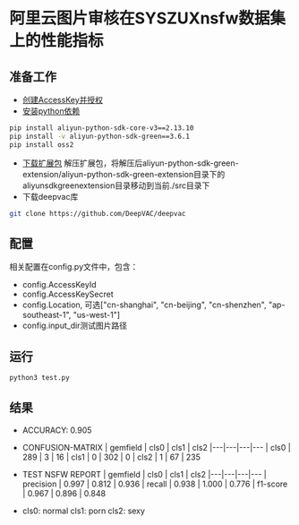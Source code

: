 # **阿里云图片审核在SYSZUXnsfw数据集上的性能指标**

## 准备工作
- [创建AccessKey并授权](https://help.aliyun.com/document_detail/53045.html?spm=a2c4g.11186623.2.12.39562542i8pqui#concept-53045-zh)
- [安装python依赖](https://help.aliyun.com/document_detail/50191.html?spm=a2c4g.11186623.2.13.395625429dLUIR#reference-yhw-dzq-w2b)
```bash
pip install aliyun-python-sdk-core-v3==2.13.10
pip install -v aliyun-python-sdk-green==3.6.1
pip install oss2 
```
- [下载扩展包](https://aligreen-shanghai-share.oss-cn-shanghai.aliyuncs.com/aliyun-python-sdk-green-extension.zip?spm=a2c4g.11186623.2.9.36d4d79eEMRG4p&file=aliyun-python-sdk-green-extension.zip)
解压扩展包，将解压后aliyun-python-sdk-green-extension/aliyun-python-sdk-green-extension目录下的aliyunsdkgreenextension目录移动到当前./src目录下       
- 下载deepvac库
```bash
git clone https://github.com/DeepVAC/deepvac
```

## 配置
相关配置在config.py文件中，包含：      
- config.AccessKeyId
- config.AccessKeySecret
- config.Location, 可选["cn-shanghai", "cn-beijing", "cn-shenzhen", "ap-southeast-1", "us-west-1"]
- config.input_dir测试图片路径

## 运行
```python
python3 test.py
```

## 结果
- ACCURACY: 0.905
- CONFUSION-MATRIX
| gemfield | cls0 | cls1 | cls2 
|---|---|---|---
| cls0 | 289 | 3 | 16 
| cls1 | 0 | 302 | 0 
| cls2 | 1 | 67 | 235 
- TEST NSFW REPORT
| gemfield | cls0 | cls1 | cls2 
|---|---|---|---
| precision | 0.997 | 0.812 | 0.936 
| recall | 0.938 | 1.000 | 0.776 
| f1-score | 0.967 | 0.896 | 0.848

- cls0: normal  cls1: porn  cls2: sexy
